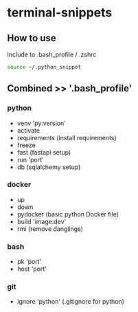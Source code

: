 # terminal-snippets

## How to use
Include to .bash_profile / .zshrc <br>

```bash
source ~/.python_snippet
```

## Combined >> '.bash_profile'
### python
- venv 'py:version'
- activate
- requirements (install requirements)
- freeze
- fast (fastapi setup)
- run 'port'
- db (sqlalchemy setup)

### docker
- up 
- down
- pydocker (basic python Docker file)
- build 'image:dev'
- rmi (remove danglings)

### bash
- pk 'port'
- host 'port'

### git
- ignore 'python' (.gitignore for python)

